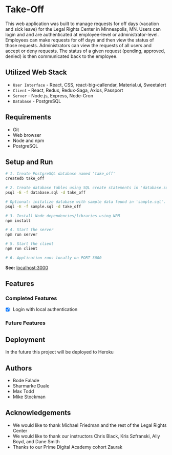 # Take-Off
This web application was built to manage requests for off days (vacation and sick leave) for the Legal Rights Center in Minneapolis, MN. Users can login and and are authenticated at employee-level or administrator-level. Employees can make requests for off days and then view the status of those requests. Administrators can view the requests of all users and accept or deny requests. The status of a given request (pending, approved, denied) is then communicated back to the employee.

## Utilized Web Stack
- `User Interface` - React, CSS, react-big-callendar, Material.ui, Sweetalert
- `Client` - React, Redux, Redux-Saga, Axios, Passport
- `Server` - Node.js, Express, Node-Cron
- `Database` - PostgreSQL

## Requirements
- Git
- Web browser
- Node and npm
- PostgreSQL

## Setup and Run
```bash
# 1. Create PostgreSQL database named 'take_off'
createdb take_off

# 2. Create database tables using SQL create statements in 'database.sql'.
psql -E -f database.sql -d take_off

# Optional: initalize database with sample data found in 'sample.sql'.
psql -E -f sample.sql -d take_off

# 3. Install Node dependencies/libraries using NPM
npm install

# 4. Start the server
npm run server

# 5. Start the client
npm run client

# 6. Application runs locally on PORT 3000
```

**See:** [localhost:3000](http://localhost:3000)

## Features

### Completed Features
- [x] Login with local authentication

### Future Features

## Deployment
In the future this project will be deployed to Heroku

## Authors
- Bode Falade
- Sharmarke Duale
- Max Todd
- Mike Stockman

## Acknowledgements
- We would like to thank Michael Friedman and the rest of the Legal Rights Center
- We would like to thank our instructors Chris Black, Kris Szfranski, Ally Boyd, and Dane Smith
- Thanks to our Prime Digital Academy cohort Zaurak